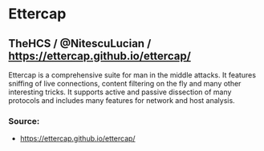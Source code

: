 # Ettercap
## TheHCS / @NitescuLucian / https://ettercap.github.io/ettercap/

Ettercap is a comprehensive suite for man in the middle attacks. It features sniffing of live connections, content filtering on the fly and many other interesting tricks. It supports active and passive dissection of many protocols and includes many features for network and host analysis.

### Source:
* https://ettercap.github.io/ettercap/
